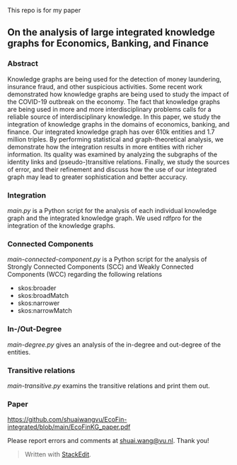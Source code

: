 This repo is for my paper 

## **On the analysis of large integrated knowledge graphs for Economics, Banking, and Finance**

### Abstract
Knowledge graphs are being used for the detection of money laundering, insurance fraud, and other suspicious activities. Some recent work demonstrated how knowledge graphs are being used to study the impact of the COVID-19 outbreak on the economy. The fact that knowledge graphs are being used in more and more interdisciplinary problems calls for a reliable source of interdisciplinary knowledge. In this paper, we study the integration of knowledge graphs in the domains of economics, banking, and finance. Our integrated knowledge graph has over 610k entities and 1.7 million triples. By performing statistical and graph-theoretical analysis, we demonstrate how the integration results in more entities with richer information. Its quality was examined by analyzing the subgraphs of the identity links and (pseudo-)transitive relations. Finally, we study the sources of error, and their refinement and discuss how the use of our integrated graph may lead to greater sophistication and better accuracy.

### Integration 
*main.py* is a Python script for the analysis of each individual knowledge graph and the integrated knowledge graph.
We used rdfpro for the integration of the knowledge graphs. 

### Connected Components
*main-connected-component.py* is a Python script for the analysis of Strongly Connected Components (SCC) and Weakly Connected Components (WCC) regarding the following relations

 - skos:broader 
 - skos:broadMatch 
 - skos:narrower
 - skos:narrowMatch

### In-/Out-Degree

*main-degree.py* gives an analysis of the in-degree and out-degree of the entities. 

### Transitive relations
*main-transitive.py* examins the transitive relations and print them out. 

### Paper
https://github.com/shuaiwangvu/EcoFin-integrated/blob/main/EcoFinKG_paper.pdf

Please report errors and comments at shuai.wang@vu.nl. Thank you!

> Written with [StackEdit](https://stackedit.io/).
